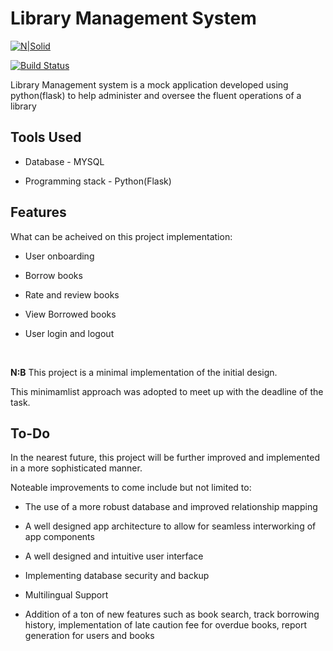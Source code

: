 
# Library Management System

  

[![N|Solid](https://cldup.com/dTxpPi9lDf.thumb.png)](https://nodesource.com/products/nsolid)

  

[![Build Status](https://travis-ci.org/joemccann/dillinger.svg?branch=master)](https://travis-ci.org/joemccann/dillinger)

  

Library Management system is a mock application developed using python(flask) to help administer and oversee the fluent operations of a library

  

## Tools Used

- Database - MYSQL

- Programming stack - Python(Flask)

  

## Features

What can be acheived on this project implementation:

- User onboarding

- Borrow books

- Rate and review books

- View Borrowed books

- User login and logout



  
  
<br />

**N:B** This project is a minimal implementation of the initial design.<br  />

This minimamlist approach was adopted to meet up with the deadline of the task. <br  />

  
  

## To-Do

In the nearest future, this project will be further improved and implemented in a more sophisticated manner. <br  />

Noteable improvements to come include but not limited to:

- The use of a more robust database and improved relationship mapping

- A well designed app architecture to allow for seamless interworking of app components

- A well designed and intuitive user interface

- Implementing database security and backup

- Multilingual Support

- Addition of a ton of new features such as book search, track borrowing history, implementation of late caution fee for overdue books, report generation for users and books